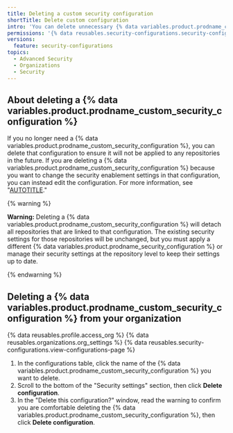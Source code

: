 ```yaml
---
title: Deleting a custom security configuration
shortTitle: Delete custom configuration
intro: 'You can delete unnecessary {% data variables.product.prodname_custom_security_configurations %} in your organization.'
permissions: '{% data reusables.security-configurations.security-configurations-permissions %}'
versions:
  feature: security-configurations
topics:
  - Advanced Security
  - Organizations
  - Security
---
```


## About deleting a {% data variables.product.prodname_custom_security_configuration %}

If you no longer need a {% data variables.product.prodname_custom_security_configuration %}, you can delete that configuration to ensure it will not be applied to any repositories in the future. If you are deleting a {% data variables.product.prodname_custom_security_configuration %} because you want to change the security enablement settings in that configuration, you can instead edit the configuration. For more information, see "[AUTOTITLE](/code-security/securing-your-organization/managing-the-security-of-your-organization/editing-a-custom-security-configuration)."

{% warning %}

**Warning:** Deleting a {% data variables.product.prodname_custom_security_configuration %} will detach all repositories that are linked to that configuration. The existing security settings for those repositories will be unchanged, but you must apply a different {% data variables.product.prodname_security_configuration %} or manage their security settings at the repository level to keep their settings up to date.

{% endwarning %}

## Deleting a {% data variables.product.prodname_custom_security_configuration %} from your organization

{% data reusables.profile.access_org %}
{% data reusables.organizations.org_settings %}
{% data reusables.security-configurations.view-configurations-page %}
1. In the configurations table, click the name of the {% data variables.product.prodname_custom_security_configuration %} you want to delete.
1. Scroll to the bottom of the "Security settings" section, then click **Delete configuration**.
1. In the "Delete this configuration?" window, read the warning to confirm you are comfortable deleting the {% data variables.product.prodname_custom_security_configuration %}, then click **Delete configuration**.
